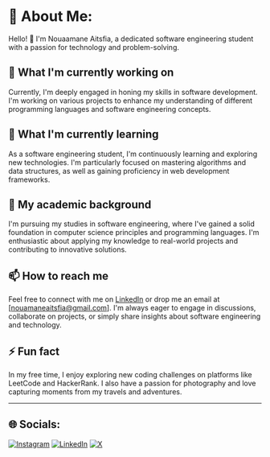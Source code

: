 # 💫 About Me:
Hello! 👋 I'm Nouaamane Aitsfia, a dedicated software engineering student with a passion for technology and problem-solving.

## 🔭 What I'm currently working on
Currently, I'm deeply engaged in honing my skills in software development. I'm working on various projects to enhance my understanding of different programming languages and software engineering concepts.

## 🌱 What I'm currently learning
As a software engineering student, I'm continuously learning and exploring new technologies. I'm particularly focused on mastering algorithms and data structures, as well as gaining proficiency in web development frameworks.

## 💼 My academic background
I'm pursuing my studies in software engineering, where I've gained a solid foundation in computer science principles and programming languages. I'm enthusiastic about applying my knowledge to real-world projects and contributing to innovative solutions.

## 📫 How to reach me
Feel free to connect with me on [LinkedIn](https://linkedin.com/in/Nouaamane%20Ait%20Sfia) or drop me an email at [nouamaneaitsfia@gmail.com]. 
I'm always eager to engage in discussions, collaborate on projects, or simply share insights about software engineering and technology.

## ⚡ Fun fact
In my free time, I enjoy exploring new coding challenges on platforms like LeetCode and HackerRank. I also have a passion for photography and love capturing moments from my travels and adventures.

---

## 🌐 Socials:
[![Instagram](https://img.shields.io/badge/Instagram-%23E4405F.svg?logo=Instagram&logoColor=white)](https://instagram.com/NouaamaneAitsfia) [![LinkedIn](https://img.shields.io/badge/LinkedIn-%230077B5.svg?logo=linkedin&logoColor=white)](https://linkedin.com/in/Nouaamane%20Ait%20Sfia) [![X](https://img.shields.io/badge/X-black.svg?logo=X&logoColor=white)](https://x.com/@nouamanaitsfia6)

